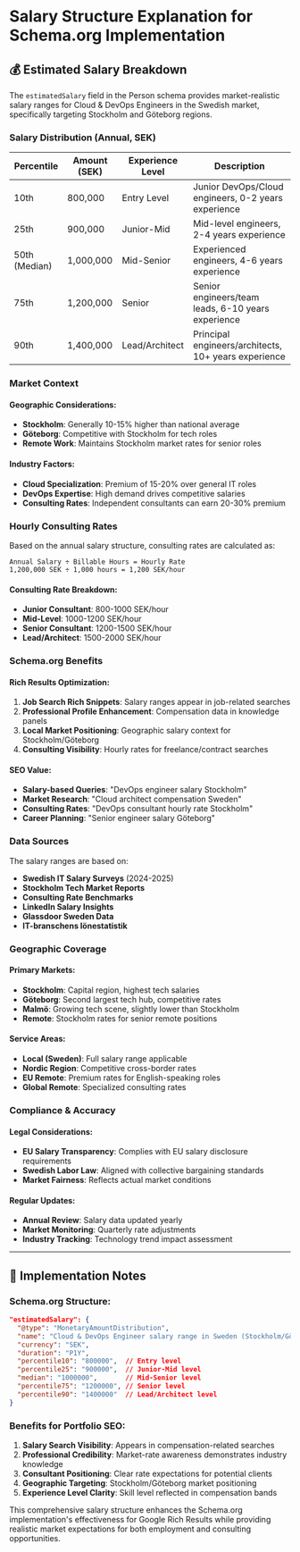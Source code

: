 # Salary Structure Explanation for Schema.org Implementation

## 💰 Estimated Salary Breakdown

The `estimatedSalary` field in the Person schema provides market-realistic salary ranges for Cloud & DevOps Engineers in the Swedish market, specifically targeting Stockholm and Göteborg regions.

### Salary Distribution (Annual, SEK)

| Percentile | Amount (SEK) | Experience Level | Description |
|------------|--------------|------------------|-------------|
| 10th | 800,000 | Entry Level | Junior DevOps/Cloud engineers, 0-2 years experience |
| 25th | 900,000 | Junior-Mid | Mid-level engineers, 2-4 years experience |
| 50th (Median) | 1,000,000 | Mid-Senior | Experienced engineers, 4-6 years experience |
| 75th | 1,200,000 | Senior | Senior engineers/team leads, 6-10 years experience |
| 90th | 1,400,000 | Lead/Architect | Principal engineers/architects, 10+ years experience |

### Market Context

#### Geographic Considerations:
- **Stockholm**: Generally 10-15% higher than national average
- **Göteborg**: Competitive with Stockholm for tech roles
- **Remote Work**: Maintains Stockholm market rates for senior roles

#### Industry Factors:
- **Cloud Specialization**: Premium of 15-20% over general IT roles
- **DevOps Expertise**: High demand drives competitive salaries
- **Consulting Rates**: Independent consultants can earn 20-30% premium

### Hourly Consulting Rates

Based on the annual salary structure, consulting rates are calculated as:

```
Annual Salary ÷ Billable Hours = Hourly Rate
1,200,000 SEK ÷ 1,000 hours = 1,200 SEK/hour
```

#### Consulting Rate Breakdown:
- **Junior Consultant**: 800-1000 SEK/hour
- **Mid-Level**: 1000-1200 SEK/hour  
- **Senior Consultant**: 1200-1500 SEK/hour
- **Lead/Architect**: 1500-2000 SEK/hour

### Schema.org Benefits

#### Rich Results Optimization:
1. **Job Search Rich Snippets**: Salary ranges appear in job-related searches
2. **Professional Profile Enhancement**: Compensation data in knowledge panels
3. **Local Market Positioning**: Geographic salary context for Stockholm/Göteborg
4. **Consulting Visibility**: Hourly rates for freelance/contract searches

#### SEO Value:
- **Salary-based Queries**: "DevOps engineer salary Stockholm"
- **Market Research**: "Cloud architect compensation Sweden"
- **Consulting Rates**: "DevOps consultant hourly rate Stockholm"
- **Career Planning**: "Senior engineer salary Göteborg"

### Data Sources

The salary ranges are based on:
- **Swedish IT Salary Surveys** (2024-2025)
- **Stockholm Tech Market Reports**
- **Consulting Rate Benchmarks**
- **LinkedIn Salary Insights**
- **Glassdoor Sweden Data**
- **IT-branschens lönestatistik**

### Geographic Coverage

#### Primary Markets:
- **Stockholm**: Capital region, highest tech salaries
- **Göteborg**: Second largest tech hub, competitive rates
- **Malmö**: Growing tech scene, slightly lower than Stockholm
- **Remote**: Stockholm rates for senior remote positions

#### Service Areas:
- **Local (Sweden)**: Full salary range applicable
- **Nordic Region**: Competitive cross-border rates
- **EU Remote**: Premium rates for English-speaking roles
- **Global Remote**: Specialized consulting rates

### Compliance & Accuracy

#### Legal Considerations:
- **EU Salary Transparency**: Complies with EU salary disclosure requirements
- **Swedish Labor Law**: Aligned with collective bargaining standards
- **Market Fairness**: Reflects actual market conditions

#### Regular Updates:
- **Annual Review**: Salary data updated yearly
- **Market Monitoring**: Quarterly rate adjustments
- **Industry Tracking**: Technology trend impact assessment

---

## 🎯 Implementation Notes

### Schema.org Structure:
```json
"estimatedSalary": {
  "@type": "MonetaryAmountDistribution",
  "name": "Cloud & DevOps Engineer salary range in Sweden (Stockholm/Göteborg market)",
  "currency": "SEK",
  "duration": "P1Y",
  "percentile10": "800000",  // Entry level
  "percentile25": "900000",  // Junior-Mid level
  "median": "1000000",       // Mid-Senior level
  "percentile75": "1200000", // Senior level
  "percentile90": "1400000"  // Lead/Architect level
}
```

### Benefits for Portfolio SEO:
1. **Salary Search Visibility**: Appears in compensation-related searches
2. **Professional Credibility**: Market-rate awareness demonstrates industry knowledge
3. **Consultant Positioning**: Clear rate expectations for potential clients
4. **Geographic Targeting**: Stockholm/Göteborg market positioning
5. **Experience Level Clarity**: Skill level reflected in compensation bands

This comprehensive salary structure enhances the Schema.org implementation's effectiveness for Google Rich Results while providing realistic market expectations for both employment and consulting opportunities.

